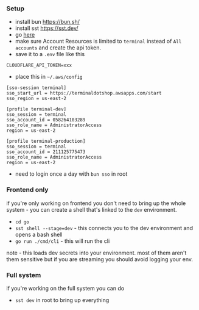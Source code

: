 ### Setup

- install bun https://bun.sh/
- install sst https://sst.dev/
- go [here](https://dash.cloudflare.com/profile/api-tokens?permissionGroupKeys=%5B%7B%22key%22%3A%22account_settings%22%2C%22type%22%3A%22edit%22%7D%2C%7B%22key%22%3A%22dns%22%2C%22type%22%3A%22edit%22%7D%2C%7B%22key%22%3A%22memberships%22%2C%22type%22%3A%22read%22%7D%2C%7B%22key%22%3A%22user_details%22%2C%22type%22%3A%22edit%22%7D%2C%7B%22key%22%3A%22workers_kv_storage%22%2C%22type%22%3A%22edit%22%7D%2C%7B%22key%22%3A%22workers_r2%22%2C%22type%22%3A%22edit%22%7D%2C%7B%22key%22%3A%22workers_routes%22%2C%22type%22%3A%22edit%22%7D%2C%7B%22key%22%3A%22workers_scripts%22%2C%22type%22%3A%22edit%22%7D%2C%7B%22key%22%3A%22workers_tail%22%2C%22type%22%3A%22read%22%7D%5D&name=sst&accountId=*&zoneId=all)
- make sure Account Resources is limited to `terminal` instead of `All accounts` and create the api token.
- save it to a `.env` file like this
```
CLOUDFLARE_API_TOKEN=xxx
```
- place this in `~/.aws/config`
```
[sso-session terminal]
sso_start_url = https://terminaldotshop.awsapps.com/start
sso_region = us-east-2

[profile terminal-dev]
sso_session = terminal
sso_account_id = 058264103289
sso_role_name = AdministratorAccess
region = us-east-2

[profile terminal-production]
sso_session = terminal
sso_account_id = 211125775473
sso_role_name = AdministratorAccess
region = us-east-2
```
- need to login once a day with `bun sso` in root

### Frontend only

if you're only working on frontend you don't need to bring up the whole system - you can create a shell that's linked to the `dev` environment.

- `cd go`
- `sst shell --stage=dev` - this connects you to the dev environment and opens a bash shell
- `go run ./cmd/cli` - this will run the cli

note - this loads dev secrets into your environment. most of them aren't them sensitive but if you are streaming you should avoid logging your env.


### Full system

if you're working on the full system you can do

- `sst dev` in root to bring up everything


